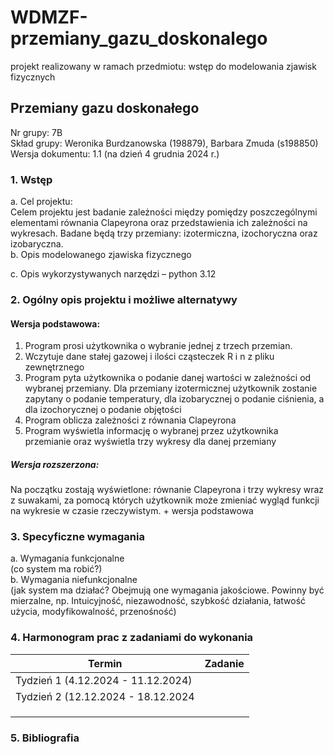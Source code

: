 # WDMZF-przemiany_gazu_doskonalego
projekt realizowany w ramach przedmiotu: wstęp do modelowania zjawisk fizycznych

## Przemiany gazu doskonałego

Nr grupy: 7B  
Skład grupy: Weronika Burdzanowska (198879), Barbara Zmuda (s198850)\
Wersja dokumentu: 1.1 (na dzień 4 grudnia 2024 r.)

### 1.	Wstęp
a.	Cel projektu:\
Celem projektu jest badanie zależności między pomiędzy poszczególnymi elementami równania Clapeyrona oraz przedstawienia ich zależności na wykresach. Badane będą trzy przemiany: izotermiczna, izochoryczna oraz izobaryczna.\
b.	Opis modelowanego zjawiska fizycznego

c.	Opis wykorzystywanych narzędzi – python 3.12
### 2.	Ogólny opis projektu i możliwe alternatywy
#### Wersja podstawowa:
1.	Program prosi użytkownika o wybranie jednej z trzech przemian.
2.	Wczytuje dane stałej gazowej i ilości cząsteczek R i n z pliku zewnętrznego
3.	Program pyta użytkownika o podanie danej wartości w zależności od wybranej przemiany. Dla przemiany izotermicznej użytkownik zostanie zapytany o podanie temperatury, dla izobarycznej o podanie ciśnienia, a dla izochorycznej o podanie objętości
4.	Program oblicza zależności z równania Clapeyrona
5.	Program wyświetla informację o wybranej przez użytkownika przemianie oraz wyświetla trzy wykresy dla danej przemiany
##### Wersja rozszerzona:
Na początku zostają wyświetlone: równanie Clapeyrona i trzy wykresy wraz z suwakami, za pomocą których użytkownik może zmieniać wygląd funkcji na wykresie w czasie rzeczywistym. + wersja podstawowa
### 3.	Specyficzne wymagania
a.	Wymagania funkcjonalne\
	(co system ma robić?)\
b.	Wymagania niefunkcjonalne\
	(jak system ma działać? Obejmują one wymagania jakościowe. Powinny być mierzalne, np. Intuicyjność, niezawodność, szybkość działania, łatwość użycia, modyfikowalność, przenośność)
### 4.	Harmonogram prac z zadaniami do wykonania

| Termin | Zadanie |
|--------|---------|
|   Tydzień 1 (4.12.2024 - 11.12.2024)     |         |
|    Tydzień 2 (12.12.2024 - 18.12.2024    |         |
|        |         |
|        |         |
|        |         |
	
	
### 5.	Bibliografia


